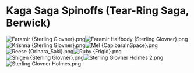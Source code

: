 # Kaga Saga Spinoffs (Tear-Ring Saga, Berwick)

![Faramir {Sterling Glovner}.png](https://raw.githubusercontent.com/Klokinator/FE-Repo/main/Portrait%20Repository/Kaga%20Saga%20Spinoffs%20(Tear-Ring%20Saga,%20Berwick)/Faramir%20(Sterling%20Glovner).png "Faramir {Sterling Glovner}.png")![Faramir Halfbody {Sterling Glovner}.png](https://raw.githubusercontent.com/Klokinator/FE-Repo/main/Portrait%20Repository/Kaga%20Saga%20Spinoffs%20(Tear-Ring%20Saga,%20Berwick)/Faramir%20Halfbody%20(Sterling%20Glovner).png "Faramir Halfbody {Sterling Glovner}.png")![Krishna {Sterling Glovner}.png](https://raw.githubusercontent.com/Klokinator/FE-Repo/main/Portrait%20Repository/Kaga%20Saga%20Spinoffs%20(Tear-Ring%20Saga,%20Berwick)/Krishna%20(Sterling%20Glovner).png "Krishna {Sterling Glovner}.png")![Mel {CapibaraInSpace}.png](https://raw.githubusercontent.com/Klokinator/FE-Repo/main/Portrait%20Repository/Kaga%20Saga%20Spinoffs%20(Tear-Ring%20Saga,%20Berwick)/Mel%20(CapibaraInSpace).png "Mel {CapibaraInSpace}.png")![Reese {Orihara_Saki}.png](https://raw.githubusercontent.com/Klokinator/FE-Repo/main/Portrait%20Repository/Kaga%20Saga%20Spinoffs%20(Tear-Ring%20Saga,%20Berwick)/Reese%20(Orihara_Saki).png "Reese {Orihara_Saki}.png")![Ruby {Frigid}.png](https://raw.githubusercontent.com/Klokinator/FE-Repo/main/Portrait%20Repository/Kaga%20Saga%20Spinoffs%20(Tear-Ring%20Saga,%20Berwick)/Ruby%20(Frigid).png "Ruby {Frigid}.png")![Shigen {Sterling Glovner}.png](https://raw.githubusercontent.com/Klokinator/FE-Repo/main/Portrait%20Repository/Kaga%20Saga%20Spinoffs%20(Tear-Ring%20Saga,%20Berwick)/Shigen%20(Sterling%20Glovner).png "Shigen {Sterling Glovner}.png")![Sterling Glovner Holmes 2.png](https://raw.githubusercontent.com/Klokinator/FE-Repo/main/Portrait%20Repository/Kaga%20Saga%20Spinoffs%20(Tear-Ring%20Saga,%20Berwick)/Sterling%20Glovner%20Holmes%202.png "Sterling Glovner Holmes 2.png")![Sterling Glovner Holmes.png](https://raw.githubusercontent.com/Klokinator/FE-Repo/main/Portrait%20Repository/Kaga%20Saga%20Spinoffs%20(Tear-Ring%20Saga,%20Berwick)/Sterling%20Glovner%20Holmes.png "Sterling Glovner Holmes.png")